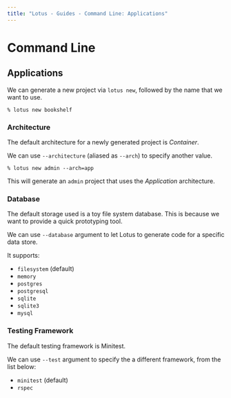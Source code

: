 ```yaml
---
title: "Lotus - Guides - Command Line: Applications"
---
```


# Command Line

## Applications

We can generate a new project via `lotus new`, followed by the name that we want to use.

```shell
% lotus new bookshelf
```

### Architecture

The default architecture for a newly generated project is _Container_.

We can use `--architecture` (aliased as `--arch`) to specify another value.


```shell
% lotus new admin --arch=app
```

This will generate an `admin` project that uses the _Application_ architecture.

### Database

The default storage used is a toy file system database.
This is because we want to provide a quick prototyping tool.

We can use `--database` argument to let Lotus to generate code for a specific data store.

It supports:

  * `filesystem` (default)
  * `memory`
  * `postgres`
  * `postgresql`
  * `sqlite`
  * `sqlite3`
  * `mysql`

### Testing Framework

The default testing framework is Minitest.

We can use `--test` argument to specify the a different framework, from the list below:

  * `minitest` (default)
  * `rspec`
